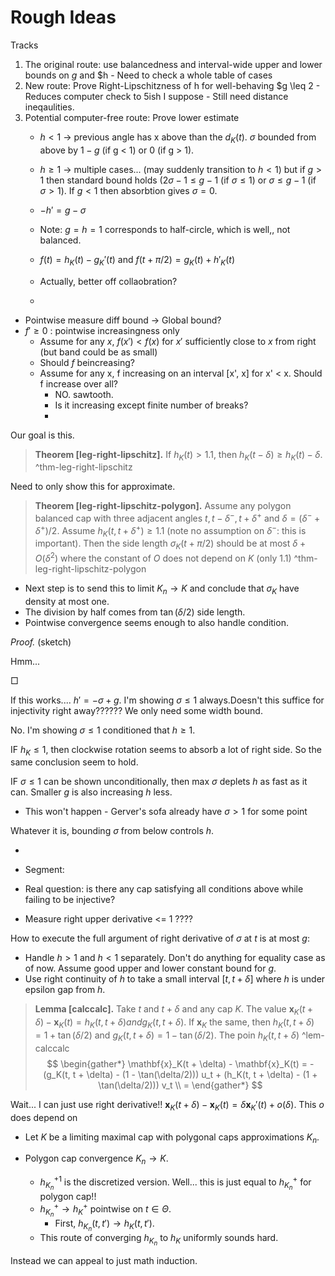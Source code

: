 # Rough Ideas

Tracks

1. The original route: use balancedness and interval-wide upper and lower bounds on $g$ and $h
		- Need to check a whole table of cases
1. New route: Prove Right-Lipschitzness of h for well-behaving $g \leq 2
		- Reduces computer check to 5ish I suppose
		- Still need distance ineqaulities.
1. Potential computer-free route: Prove lower estimate
	- $h < 1$ -> previous angle has x above than the $d_K(t)$. $\sigma$ bounded from above by $1 - g$ (if g <  1) or 0 (if g > 1).
	- $h \geq 1$ -> multiple cases... (may suddenly transition to $h < 1$) but if $g > 1$ then standard bound holds ($2 \sigma - 1 \leq g - 1$ (if $\sigma \leq 1$) or $\sigma \leq g - 1$ (if $\sigma > 1$). If $g < 1$ then absorbtion gives $\sigma = 0$.
	- $-h' = g - \sigma$
	- Note: $g=h=1$ corresponds to half-circle, which is well,, not balanced.
	- $f(t) = h_K(t) - g_K'(t)$ and $f(t + \pi/2) = g_K(t) + h'_K(t)$ 
	- Actually, better off collaobration?


	- 


- Pointwise measure diff bound -> Global bound?
- $f' \geq 0$ : pointwise increasingness only
	- Assume for any $x$, $f(x') < f(x)$ for $x'$ sufficiently close to $x$ from right (but band could be as small)
	- Should $f$ beincreasing?
	- Assume for any x, f increasing on an interval [x', x] for x' < x. Should f increase over all?
		- NO. sawtooth.
		- Is it increasing except finite number of breaks?
		- 

Our goal is this.

> __Theorem [leg-right-lipschitz].__ If $h_K(t) > 1.1$, then $h_K(t - \delta) \geq h_K(t) - \delta$. 
> ^thm-leg-right-lipschitz

Need to only show this for approximate.

> __Theorem [leg-right-lipschitz-polygon].__ Assume any polygon balanced cap with three adjacent angles $t, t - \delta^-, t + \delta^+$ and $\delta = (\delta^- + \delta^+)/2$. Assume $h_K(t, t + \delta^+) \geq 1.1$ (note no assumption on $\delta^-$: this is important). Then the side length $\sigma_K(t + \pi/2)$ should be at most $\delta + O(\delta^2)$ where the constant of $O$ does not depend on $K$ (only 1.1)
> ^thm-leg-right-lipschitz-polygon

- Next step is to send this to limit $K_n \to K$ and conclude that $\sigma_K$ have density at most one.
- The division by half comes from $\tan(\delta/2)$ side length.
- Pointwise convergence seems enough to also handle condition.

_Proof._ (sketch)

Hmm...

□



If this works.... $h' = -\sigma + g$. I'm showing $\sigma \leq 1$ always.Doesn't this suffice for injectivity right away?????? We only need some width bound. 

No. I'm showing $\sigma \leq 1$ conditioned that $h \geq 1$.

IF $h_K \leq 1$, then clockwise rotation seems to absorb a lot of right side. So the same conclusion seem to hold.

IF $\sigma \leq 1$ can be shown unconditionally, then max $\sigma$ deplets $h$ as fast as it can. Smaller $g$ is also increasing $h$ less. 

- This won't happen - Gerver's sofa already have $\sigma > 1$ for some point

Whatever it is, bounding $\sigma$ from below controls $h$. 


- 

- Segment:

- Real question: is there any cap satisfying all conditions above while failing to be injective?


- Measure right upper derivative <= 1 ????



How to execute the full argument of right derivative of $\sigma$ at $t$ is at most $g$:

- Handle $h > 1$ and $h < 1$ separately. Don't do anything for equality case as of now. Assume good upper and lower constant bound for $g$.
- Use right continuity of $h$ to take a small interval $[t, t + \delta]$ where $h$ is under epsilon gap from $h$.



> __Lemma [calccalc].__ Take $t$ and $t+\delta$ and any cap $K$. The value $\mathbf{x}_K(t + \delta) - \mathbf{x}_K(t) = h_K(t, t + \delta) and g_K(t, t + \delta)$. If $\mathbf{x}_K$ the same, then $h_K(t, t +\delta) = 1 + \tan(\delta/2)$ and $g_K(t, t + \delta) = 1 - \tan(\delta/2)$. 
> The poin $h_K(t, t+ \delta)$ 
> ^lem-calccalc
$$
\begin{gather*}
\mathbf{x}_K(t + \delta) - \mathbf{x}_K(t) = - (g_K(t, t + \delta) - (1 - \tan(\delta/2))) u_t +  (h_K(t, t + \delta) - (1 + \tan(\delta/2))) v_t \\
= 
\end{gather*}
$$

Wait... I can just use right derivative!! $\mathbf{x}_K(t + \delta) - \mathbf{x}_K(t) = \delta \mathbf{x}_K'(t) + o(\delta)$. This $o$ does depend on 

- Let $K$ be a limiting maximal cap with polygonal caps approximations $K_n$.

- Polygon cap convergence $K_n \to K$. 
	- $h_{K_n}^{+1}$ is the discretized version. Well... this is just equal to $h_{K_n}^+$ for polygon cap!!
	- $h_{K_n}^+ \to h_K^+$ pointwise on $t \in \Theta$.
		- First, $h_{K_n}(t, t') \to h_{K}(t, t')$. 
	- This route of converging $h_{K_n}$ to $h_K$ uniformly sounds hard.

Instead we can appeal to just math induction.

